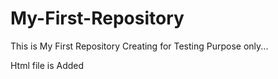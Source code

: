 # My-First-Repository
This  is My First Repository Creating for Testing Purpose only...

Html file is Added 